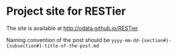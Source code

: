 # Project site for RESTier

The site is available at http://odata.github.io/RESTier. 

Naming convention of the post should be `yyyy-mm-dd-{section#}-{subsection#}-title-of-the-post.md`

